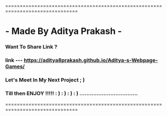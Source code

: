 ===============================================================================
#                     - Made By Aditya Prakash -

### Want To Share Link ?
### link --- https://aditya8prakash.github.io/Aditya-s-Webpage-Games/
### Let's Meet In My Next Project ; )
### Till then ENJOY !!!!! : ) : ) : ) : ) ..................................
===============================================================================
